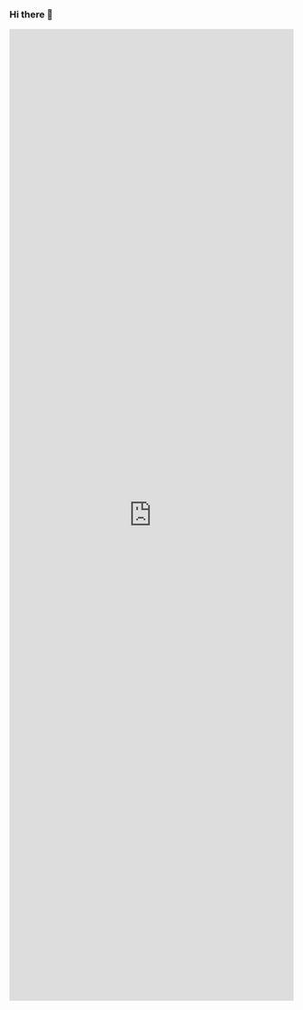 ### Hi there 👋

<!--
**Yam-Arieli/Yam-Arieli** is a ✨ _special_ ✨ repository because its `README.md` (this file) appears on your GitHub profile.

Here are some ideas to get you started:

- 🔭 I’m currently working on ...
- 🌱 I’m currently learning ...
- 👯 I’m looking to collaborate on ...
- 🤔 I’m looking for help with ...
- 💬 Ask me about ...
- 📫 How to reach me: ...
- 😄 Pronouns: ...
- ⚡ Fun fact: ...
-->
<html>
<body>

<iframe src="https://www.linkedin.com/embed/feed/update/urn:li:ugcPost:7012184806948016128" height="1721" width="504" frameborder="0" allowfullscreen="" title="Embedded post"></iframe>

</body>
</html>
